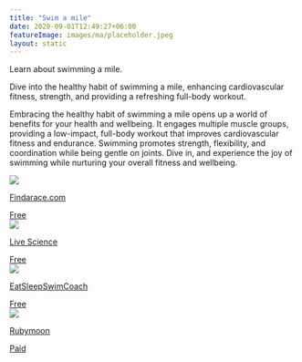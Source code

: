 ```yaml
---
title: "Swim a mile"
date: 2020-09-01T12:49:27+06:00
featureImage: images/ma/placeholder.jpeg
layout: static
---
```


Learn about swimming a mile.

Dive into the healthy habit of swimming a mile, enhancing cardiovascular fitness, strength, and providing a refreshing full-body workout.

Embracing the healthy habit of swimming a mile opens up a world of benefits for your health and wellbeing. It engages multiple muscle groups, providing a low-impact, full-body workout that improves cardiovascular fitness and endurance. Swimming promotes strength, flexibility, and coordination while being gentle on joints. Dive in, and experience the joy of swimming while nurturing your overall fitness and wellbeing.

<a class="ma-link" href="https://findarace.com/open-water-swimming"><div class="ma-card ma-card-Health"><div class="ma-icon"><img src ="/images/Icon-check - health - opacity.svg"/></div><div class="ma-name"><p>Findarace.com</p></div><div class="ma-paid-text"><span>Free</span></div></div></a><a class="ma-link" href="https://www.livescience.com/48336-swimming-best-exercise-older-adults.html"><div class="ma-card ma-card-Health"><div class="ma-icon"><img src ="/images/Icon-check - health - opacity.svg"/></div><div class="ma-name"><p>Live Science</p></div><div class="ma-paid-text"><span>Free</span></div></div></a><a class="ma-link" href="https://www.eatsleepswimcoach.com/benefits-of-swimming/"><div class="ma-card ma-card-Health"><div class="ma-icon"><img src ="/images/Icon-check - health - opacity.svg"/></div><div class="ma-name"><p>EatSleepSwimCoach</p></div><div class="ma-paid-text"><span>Free</span></div></div></a><a class="ma-link" href="https://www.awin1.com/cread.php?awinmid=16727&awinaffid=1198638&ued=https%3A%2F%2Frubymoon.org.uk%2F"><div class="ma-card ma-card-Health"><div class="ma-icon"><img src ="/images/Icon-pound - health - opacity.svg"/></div><div class="ma-name"><p>Rubymoon</p></div><div class="ma-paid-text"><span>Paid</span></div></div></a>  

<br/><br/>






